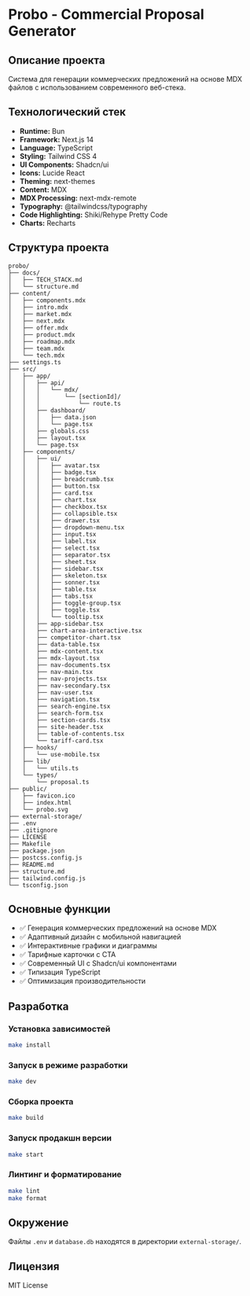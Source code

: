 # Probo - Commercial Proposal Generator

## Описание проекта

Система для генерации коммерческих предложений на основе MDX файлов с использованием современного веб-стека.

## Технологический стек

- **Runtime:** Bun
- **Framework:** Next.js 14
- **Language:** TypeScript
- **Styling:** Tailwind CSS 4
- **UI Components:** Shadcn/ui
- **Icons:** Lucide React
- **Theming:** next-themes
- **Content:** MDX
- **MDX Processing:** next-mdx-remote
- **Typography:** @tailwindcss/typography
- **Code Highlighting:** Shiki/Rehype Pretty Code
- **Charts:** Recharts

## Структура проекта

```
probo/
├── docs/
│   ├── TECH_STACK.md
│   └── structure.md
├── content/
│   ├── components.mdx
│   ├── intro.mdx
│   ├── market.mdx
│   ├── next.mdx
│   ├── offer.mdx
│   ├── product.mdx
│   ├── roadmap.mdx
│   ├── team.mdx
│   └── tech.mdx
├── settings.ts
├── src/
│   ├── app/
│   │   ├── api/
│   │   │   └── mdx/
│   │   │       └── [sectionId]/
│   │   │           └── route.ts
│   │   ├── dashboard/
│   │   │   ├── data.json
│   │   │   └── page.tsx
│   │   ├── globals.css
│   │   ├── layout.tsx
│   │   └── page.tsx
│   ├── components/
│   │   ├── ui/
│   │   │   ├── avatar.tsx
│   │   │   ├── badge.tsx
│   │   │   ├── breadcrumb.tsx
│   │   │   ├── button.tsx
│   │   │   ├── card.tsx
│   │   │   ├── chart.tsx
│   │   │   ├── checkbox.tsx
│   │   │   ├── collapsible.tsx
│   │   │   ├── drawer.tsx
│   │   │   ├── dropdown-menu.tsx
│   │   │   ├── input.tsx
│   │   │   ├── label.tsx
│   │   │   ├── select.tsx
│   │   │   ├── separator.tsx
│   │   │   ├── sheet.tsx
│   │   │   ├── sidebar.tsx
│   │   │   ├── skeleton.tsx
│   │   │   ├── sonner.tsx
│   │   │   ├── table.tsx
│   │   │   ├── tabs.tsx
│   │   │   ├── toggle-group.tsx
│   │   │   ├── toggle.tsx
│   │   │   └── tooltip.tsx
│   │   ├── app-sidebar.tsx
│   │   ├── chart-area-interactive.tsx
│   │   ├── competitor-chart.tsx
│   │   ├── data-table.tsx
│   │   ├── mdx-content.tsx
│   │   ├── mdx-layout.tsx
│   │   ├── nav-documents.tsx
│   │   ├── nav-main.tsx
│   │   ├── nav-projects.tsx
│   │   ├── nav-secondary.tsx
│   │   ├── nav-user.tsx
│   │   ├── navigation.tsx
│   │   ├── search-engine.tsx
│   │   ├── search-form.tsx
│   │   ├── section-cards.tsx
│   │   ├── site-header.tsx
│   │   ├── table-of-contents.tsx
│   │   └── tariff-card.tsx
│   ├── hooks/
│   │   └── use-mobile.tsx
│   ├── lib/
│   │   └── utils.ts
│   └── types/
│       └── proposal.ts
├── public/
│   ├── favicon.ico
│   ├── index.html
│   └── probo.svg
├── external-storage/
├── .env
├── .gitignore
├── LICENSE
├── Makefile
├── package.json
├── postcss.config.js
├── README.md
├── structure.md
├── tailwind.config.js
└── tsconfig.json
```

## Основные функции

- ✅ Генерация коммерческих предложений на основе MDX
- ✅ Адаптивный дизайн с мобильной навигацией
- ✅ Интерактивные графики и диаграммы
- ✅ Тарифные карточки с CTA
- ✅ Современный UI с Shadcn/ui компонентами
- ✅ Типизация TypeScript
- ✅ Оптимизация производительности

## Разработка

### Установка зависимостей
```bash
make install
```

### Запуск в режиме разработки
```bash
make dev
```

### Сборка проекта
```bash
make build
```

### Запуск продакшн версии
```bash
make start
```

### Линтинг и форматирование
```bash
make lint
make format
```

## Окружение

Файлы `.env` и `database.db` находятся в директории `external-storage/`.

## Лицензия

MIT License
